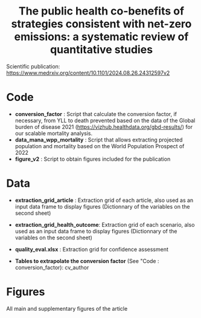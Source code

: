 <h1 align="center"><b>The public health co-benefits of strategies consistent with net-zero emissions: a systematic review of quantitative studies</b></h1>


Scientific publication: https://www.medrxiv.org/content/10.1101/2024.08.26.24312597v2

Code
========

- **conversion_factor** : Script that calculate the conversion factor, if necessary, from YLL to death prevented based on the data of the Global burden of disease 2021 (https://vizhub.healthdata.org/gbd-results/) for our scalable mortality analysis.
- **data_mana_wpp_mortality** : Script that allows extracting projected population and mortality based on the World Population Prospect of 2022
- **figure_v2** : Script to obtain figures included for the publication


Data
========

- **extraction_grid_article** : Extraction grid of each article, also used as an input data frame to display figures (Dictionnary of the variables on the second sheet) 

- **extraction_grid_health_outcome**: Extraction grid of each scenario, also used as an input data frame to display figures (Dictionnary of the variables on the second sheet)

- **quality_eval.xlsx** : Extraction grid for confidence assessment

- **Tables to extrapolate the conversion factor** (See "Code : conversion_factor): cv_author



Figures
========

All main and supplementary figures of the article
